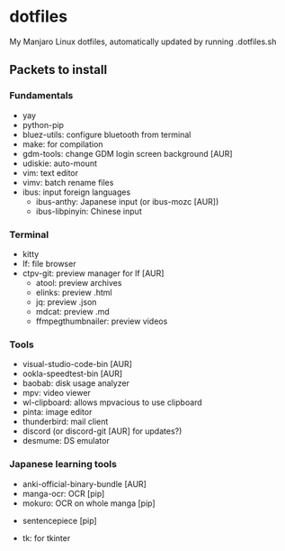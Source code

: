 # dotfiles

My Manjaro Linux dotfiles, automatically updated by running .dotfiles.sh

## Packets to install

### Fundamentals

- yay
- python-pip
- bluez-utils: configure bluetooth from terminal
- make: for compilation
- gdm-tools: change GDM login screen background [AUR]
- udiskie: auto-mount
- vim: text editor
- vimv: batch rename files
- ibus: input foreign languages
  * ibus-anthy: Japanese input (or ibus-mozc [AUR])
  * ibus-libpinyin: Chinese input

### Terminal

- kitty
- lf: file browser
- ctpv-git: preview manager for lf [AUR]
  * atool: preview archives
  * elinks: preview .html
  * jq: preview .json
  * mdcat: preview .md
  * ffmpegthumbnailer: preview videos

### Tools

- visual-studio-code-bin [AUR]
- ookla-speedtest-bin [AUR]
- baobab: disk usage analyzer
- mpv: video viewer
- wl-clipboard: allows mpvacious to use clipboard 
- pinta: image editor
- thunderbird: mail client
- discord (or discord-git [AUR] for updates?)
- desmume: DS emulator

### Japanese learning tools

- anki-official-binary-bundle [AUR]
- manga-ocr: OCR [pip]
- mokuro: OCR on whole manga [pip]
 * sentencepiece [pip]
- tk: for tkinter

